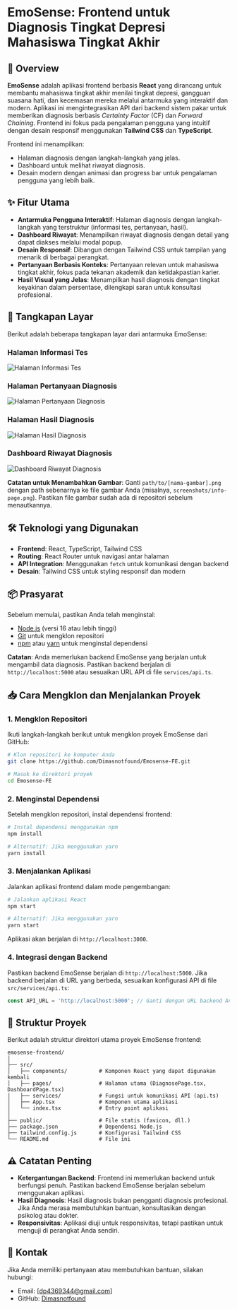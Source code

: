 # EmoSense: Frontend untuk Diagnosis Tingkat Depresi Mahasiswa Tingkat Akhir

## 🎯 Overview
**EmoSense** adalah aplikasi frontend berbasis **React** yang dirancang untuk membantu mahasiswa tingkat akhir menilai tingkat depresi, gangguan suasana hati, dan kecemasan mereka melalui antarmuka yang interaktif dan modern. Aplikasi ini mengintegrasikan API dari backend sistem pakar untuk memberikan diagnosis berbasis *Certainty Factor* (CF) dan *Forward Chaining*. Frontend ini fokus pada pengalaman pengguna yang intuitif dengan desain responsif menggunakan **Tailwind CSS** dan **TypeScript**.

Frontend ini menampilkan:
- Halaman diagnosis dengan langkah-langkah yang jelas.
- Dashboard untuk melihat riwayat diagnosis.
- Desain modern dengan animasi dan progress bar untuk pengalaman pengguna yang lebih baik.

## ✨ Fitur Utama
- **Antarmuka Pengguna Interaktif**: Halaman diagnosis dengan langkah-langkah yang terstruktur (informasi tes, pertanyaan, hasil).
- **Dashboard Riwayat**: Menampilkan riwayat diagnosis dengan detail yang dapat diakses melalui modal popup.
- **Desain Responsif**: Dibangun dengan Tailwind CSS untuk tampilan yang menarik di berbagai perangkat.
- **Pertanyaan Berbasis Konteks**: Pertanyaan relevan untuk mahasiswa tingkat akhir, fokus pada tekanan akademik dan ketidakpastian karier.
- **Hasil Visual yang Jelas**: Menampilkan hasil diagnosis dengan tingkat keyakinan dalam persentase, dilengkapi saran untuk konsultasi profesional.

## 📸 Tangkapan Layar
Berikut adalah beberapa tangkapan layar dari antarmuka EmoSense:

### Halaman Informasi Tes
![Halaman Informasi Tes](path/to/info-page-screenshot.png)

### Halaman Pertanyaan Diagnosis
![Halaman Pertanyaan Diagnosis](path/to/questions-page-screenshot.png)

### Halaman Hasil Diagnosis
![Halaman Hasil Diagnosis](path/to/results-page-screenshot.png)

### Dashboard Riwayat Diagnosis
![Dashboard Riwayat Diagnosis](path/to/dashboard-screenshot.png)

**Catatan untuk Menambahkan Gambar**: Ganti `path/to/[nama-gambar].png` dengan path sebenarnya ke file gambar Anda (misalnya, `screenshots/info-page.png`). Pastikan file gambar sudah ada di repositori sebelum menautkannya.

## 🛠️ Teknologi yang Digunakan
- **Frontend**: React, TypeScript, Tailwind CSS
- **Routing**: React Router untuk navigasi antar halaman
- **API Integration**: Menggunakan `fetch` untuk komunikasi dengan backend
- **Desain**: Tailwind CSS untuk styling responsif dan modern

## 📦 Prasyarat
Sebelum memulai, pastikan Anda telah menginstal:
- [Node.js](https://nodejs.org/) (versi 16 atau lebih tinggi)
- [Git](https://git-scm.com/) untuk mengklon repositori
- [npm](https://www.npmjs.com/) atau [yarn](https://yarnpkg.com/) untuk menginstal dependensi

**Catatan**: Anda memerlukan backend EmoSense yang berjalan untuk mengambil data diagnosis. Pastikan backend berjalan di `http://localhost:5000` atau sesuaikan URL API di file `services/api.ts`.

## 📥 Cara Mengklon dan Menjalankan Proyek

### 1. Mengklon Repositori
Ikuti langkah-langkah berikut untuk mengklon proyek EmoSense dari GitHub:

```bash
# Klon repositori ke komputer Anda
git clone https://github.com/Dimasnotfound/Emosense-FE.git

# Masuk ke direktori proyek
cd Emosense-FE
```

### 2. Menginstal Dependensi
Setelah mengklon repositori, instal dependensi frontend:

```bash
# Instal dependensi menggunakan npm
npm install

# Alternatif: Jika menggunakan yarn
yarn install
```

### 3. Menjalankan Aplikasi
Jalankan aplikasi frontend dalam mode pengembangan:

```bash
# Jalankan aplikasi React
npm start

# Alternatif: Jika menggunakan yarn
yarn start
```

Aplikasi akan berjalan di `http://localhost:3000`.

### 4. Integrasi dengan Backend
Pastikan backend EmoSense berjalan di `http://localhost:5000`. Jika backend berjalan di URL yang berbeda, sesuaikan konfigurasi API di file `src/services/api.ts`:

```typescript
const API_URL = 'http://localhost:5000'; // Ganti dengan URL backend Anda
```

## 📝 Struktur Proyek
Berikut adalah struktur direktori utama proyek EmoSense frontend:

```
emosense-frontend/
│
├── src/
│   ├── components/          # Komponen React yang dapat digunakan kembali
│   ├── pages/               # Halaman utama (DiagnosePage.tsx, DashboardPage.tsx)
│   ├── services/            # Fungsi untuk komunikasi API (api.ts)
│   ├── App.tsx              # Komponen utama aplikasi
│   └── index.tsx            # Entry point aplikasi
│
├── public/                  # File statis (favicon, dll.)
├── package.json             # Dependensi Node.js
├── tailwind.config.js       # Konfigurasi Tailwind CSS
└── README.md                # File ini
```

## ⚠️ Catatan Penting
- **Ketergantungan Backend**: Frontend ini memerlukan backend untuk berfungsi penuh. Pastikan backend EmoSense berjalan sebelum menggunakan aplikasi.
- **Hasil Diagnosis**: Hasil diagnosis bukan pengganti diagnosis profesional. Jika Anda merasa membutuhkan bantuan, konsultasikan dengan psikolog atau dokter.
- **Responsivitas**: Aplikasi diuji untuk responsivitas, tetapi pastikan untuk menguji di perangkat Anda sendiri.

## 📧 Kontak
Jika Anda memiliki pertanyaan atau membutuhkan bantuan, silakan hubungi:
- Email: [dp4369344@gmail.com]
- GitHub: [Dimasnotfound](https://github.com/Dimasnotfound)
